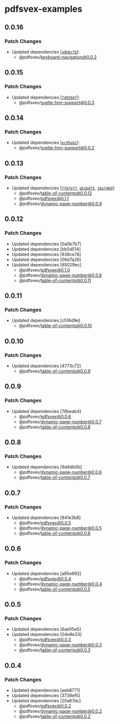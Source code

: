 # pdfsvex-examples

## 0.0.16

### Patch Changes

- Updated dependencies [[`a9b6cfb`](https://github.com/manuel3108/pdfsvex/commit/a9b6cfbcaea775c983a0b5eaebee9dfa83445514)]:
  - @pdfsvex/keyboard-navigation@0.0.2

## 0.0.15

### Patch Changes

- Updated dependencies [[`746594f`](https://github.com/manuel3108/pdfsvex/commit/746594fd6579302162023b5700d7a72b3e106e4c)]:
  - @pdfsvex/svelte-hmr-support@0.0.3

## 0.0.14

### Patch Changes

- Updated dependencies [[`ec95e62`](https://github.com/manuel3108/pdfsvex/commit/ec95e62bd16b9e6e80d48cf024311ea5087353ed)]:
  - @pdfsvex/svelte-hmr-support@0.0.2

## 0.0.13

### Patch Changes

- Updated dependencies [[`7767e77`](https://github.com/manuel3108/pdfsvex/commit/7767e77a400908782756f2199292eadfad00214d), [`ab1bd75`](https://github.com/manuel3108/pdfsvex/commit/ab1bd75ce46b4d55b814af69bcbef71812879924), [`18a748d`](https://github.com/manuel3108/pdfsvex/commit/18a748df99f7d9b0c7e1c9531ba0de91d3422421)]:
  - @pdfsvex/table-of-contents@0.0.12
  - @pdfsvex/pdfsvex@0.1.1
  - @pdfsvex/dynamic-page-number@0.0.9

## 0.0.12

### Patch Changes

- Updated dependencies [0a0b7b7]
- Updated dependencies [bb5d514]
- Updated dependencies [938ce74]
- Updated dependencies [06d7a26]
- Updated dependencies [85029ec]
  - @pdfsvex/pdfsvex@0.1.0
  - @pdfsvex/dynamic-page-number@0.0.8
  - @pdfsvex/table-of-contents@0.0.11

## 0.0.11

### Patch Changes

- Updated dependencies [c516d9e]
  - @pdfsvex/table-of-contents@0.0.10

## 0.0.10

### Patch Changes

- Updated dependencies [4773c72]
  - @pdfsvex/table-of-contents@0.0.9

## 0.0.9

### Patch Changes

- Updated dependencies [76beab4]
  - @pdfsvex/pdfsvex@0.0.6
  - @pdfsvex/dynamic-page-number@0.0.7
  - @pdfsvex/table-of-contents@0.0.8

## 0.0.8

### Patch Changes

- Updated dependencies [9d4db0b]
  - @pdfsvex/dynamic-page-number@0.0.6
  - @pdfsvex/table-of-contents@0.0.7

## 0.0.7

### Patch Changes

- Updated dependencies [841e3b8]
  - @pdfsvex/pdfsvex@0.0.5
  - @pdfsvex/dynamic-page-number@0.0.5
  - @pdfsvex/table-of-contents@0.0.6

## 0.0.6

### Patch Changes

- Updated dependencies [a85e992]
  - @pdfsvex/pdfsvex@0.0.4
  - @pdfsvex/dynamic-page-number@0.0.4
  - @pdfsvex/table-of-contents@0.0.5

## 0.0.5

### Patch Changes

- Updated dependencies [6ae05e5]
- Updated dependencies [04e9e33]
  - @pdfsvex/pdfsvex@0.0.3
  - @pdfsvex/dynamic-page-number@0.0.3
  - @pdfsvex/table-of-contents@0.0.3

## 0.0.4

### Patch Changes

- Updated dependencies [aeb8771]
- Updated dependencies [3739ef5]
- Updated dependencies [20a67dc]
  - @pdfsvex/pdfsvex@0.0.2
  - @pdfsvex/dynamic-page-number@0.0.2
  - @pdfsvex/table-of-contents@0.0.2
